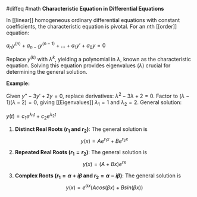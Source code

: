 #diffeq #math 
**Characteristic Equation in Differential Equations**

In [[linear]] homogeneous ordinary differential equations with constant coefficients, the characteristic equation is pivotal. For an $n$th [[order]] equation:

$a_n y^{(n)} + a_{n-1} y^{(n-1)} + \ldots + a_1 y' + a_0 y = 0$

Replace $y^{(k)}$ with $\lambda^k$, yielding a polynomial in $\lambda$, known as the characteristic equation. Solving this equation provides eigenvalues ($\lambda$) crucial for determining the general solution. 

**Example:**

Given $y'' - 3y' + 2y = 0$, replace derivatives: $\lambda^2 - 3\lambda + 2 = 0$. Factor to $(\lambda - 1)(\lambda - 2) = 0$, giving [[Eigenvalues]] $\lambda_1 = 1$ and $\lambda_2 = 2$. General solution: 

$y(t) = c_1 e^{\lambda_1 t} + c_2 e^{\lambda_2 t}$

1. **Distinct Real Roots ($r_1$ and $r_2$​)**: The general solution is $$y(x)=Ae^{r_1x}+Be^{r_2x}$$
2. **Repeated Real Roots ($r_1=r_2$​)**: The general solution is $$y(x) = (A+Bx)e^{rx}$$

3. **Complex Roots ($r_1=\alpha+i \beta$ and $r_2=\alpha- i \beta$)**: The general solution is $$y(x)=e^{\alpha x}(Acos(\beta x)+Bsin(\beta x))$$

